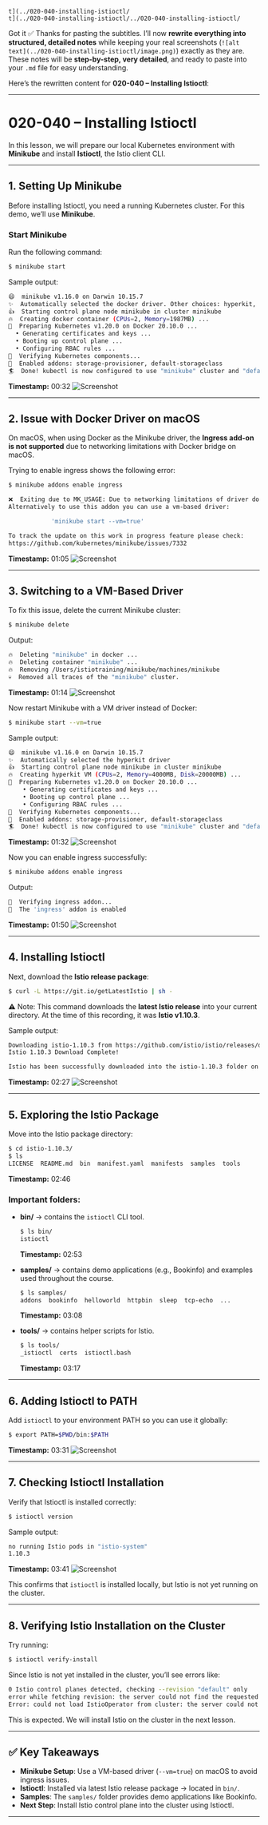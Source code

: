 
 ```
t](../020-040-installing-istioctl/
t](../020-040-installing-istioctl/../020-040-installing-istioctl/
```

Got it ✅ Thanks for pasting the subtitles. I’ll now **rewrite everything into structured, detailed notes** while keeping your real screenshots (`![alt text](../020-040-installing-istioctl/image.png)`) exactly as they are. These notes will be **step-by-step, very detailed**, and ready to paste into your `.md` file for easy understanding.

Here’s the rewritten content for **020-040 – Installing Istioctl**:

---

# 020-040 – Installing Istioctl

In this lesson, we will prepare our local Kubernetes environment with **Minikube** and install **Istioctl**, the Istio client CLI.

---

## 1. Setting Up Minikube

Before installing Istioctl, you need a running Kubernetes cluster. For this demo, we’ll use **Minikube**.

### Start Minikube

Run the following command:

```bash
$ minikube start
```

Sample output:

```bash
😄  minikube v1.16.0 on Darwin 10.15.7
✨  Automatically selected the docker driver. Other choices: hyperkit, virtualbox
👍  Starting control plane node minikube in cluster minikube
🔥  Creating docker container (CPUs=2, Memory=1987MB) ...
🐳  Preparing Kubernetes v1.20.0 on Docker 20.10.0 ...
  • Generating certificates and keys ...
  • Booting up control plane ...
  • Configuring RBAC rules ...
🔎  Verifying Kubernetes components...
🌟  Enabled addons: storage-provisioner, default-storageclass
🏄  Done! kubectl is now configured to use "minikube" cluster and "default" namespace by default
```

**Timestamp:** 00:32
![Screenshot](../020-040-installing-istioctl/00_32_498.png)

---

## 2. Issue with Docker Driver on macOS

On macOS, when using Docker as the Minikube driver, the **Ingress add-on is not supported** due to networking limitations with Docker bridge on macOS.

Trying to enable ingress shows the following error:

```bash
$ minikube addons enable ingress

❌  Exiting due to MK_USAGE: Due to networking limitations of driver docker on darwin, ingress addon is not supported.
Alternatively to use this addon you can use a vm-based driver:

            'minikube start --vm=true'

To track the update on this work in progress feature please check:
https://github.com/kubernetes/minikube/issues/7332
```

**Timestamp:** 01:05
![Screenshot](../020-040-installing-istioctl/01_05_249.png)

---

## 3. Switching to a VM-Based Driver

To fix this issue, delete the current Minikube cluster:

```bash
$ minikube delete
```

Output:

```bash
🔥  Deleting "minikube" in docker ...
🔥  Deleting container "minikube" ...
🔥  Removing /Users/istiotraining/minikube/machines/minikube
💀  Removed all traces of the "minikube" cluster.
```

**Timestamp:** 01:14
![Screenshot](../020-040-installing-istioctl/01_14_873.png)

Now restart Minikube with a VM driver instead of Docker:

```bash
$ minikube start --vm=true
```

Sample output:

```bash
😄  minikube v1.16.0 on Darwin 10.15.7
✨  Automatically selected the hyperkit driver
👍  Starting control plane node minikube in cluster minikube
🔥  Creating hyperkit VM (CPUs=2, Memory=4000MB, Disk=20000MB) ...
🐳  Preparing Kubernetes v1.20.0 on Docker 20.10.0 ...
    • Generating certificates and keys ...
    • Booting up control plane ...
    • Configuring RBAC rules ...
🔎  Verifying Kubernetes components...
🌟  Enabled addons: storage-provisioner, default-storageclass
🏄  Done! kubectl is now configured to use "minikube" cluster and "default" namespace by default
```

**Timestamp:** 01:32
![Screenshot](../020-040-installing-istioctl/01_32_640.png)

Now you can enable ingress successfully:

```bash
$ minikube addons enable ingress
```

Output:

```bash
🔎  Verifying ingress addon...
🌟  The 'ingress' addon is enabled
```

**Timestamp:** 01:50
![Screenshot](../020-040-installing-istioctl/01_50_852.png)

---

## 4. Installing Istioctl

Next, download the **Istio release package**:

```bash
$ curl -L https://git.io/getLatestIstio | sh -
```

⚠️ Note: This command downloads the **latest Istio release** into your current directory. At the time of this recording, it was **Istio v1.10.3**.

Sample output:

```bash
Downloading istio-1.10.3 from https://github.com/istio/istio/releases/download/1.10.3/istio-1.10.3-osx.tar.gz
Istio 1.10.3 Download Complete!

Istio has been successfully downloaded into the istio-1.10.3 folder on your system.
```

**Timestamp:** 02:27
![Screenshot](../020-040-installing-istioctl/02_27_522.png)

---

## 5. Exploring the Istio Package

Move into the Istio package directory:

```bash
$ cd istio-1.10.3/
$ ls
LICENSE  README.md  bin  manifest.yaml  manifests  samples  tools
```

**Timestamp:** 02:46
<!-- ![Screenshot](../020-040-installing-istioctl/02_46_626.png) -->

### Important folders:

* **bin/** → contains the `istioctl` CLI tool.

  ```bash
  $ ls bin/
  istioctl
  ```

  **Timestamp:** 02:53
  <!-- ![Screenshot](../020-040-installing-istioctl/02_53_795.png) -->

* **samples/** → contains demo applications (e.g., Bookinfo) and examples used throughout the course.

  ```bash
  $ ls samples/
  addons  bookinfo  helloworld  httpbin  sleep  tcp-echo  ...
  ```

  **Timestamp:** 03:08
  <!-- ![Screenshot](../020-040-installing-istioctl/03_08_684.png) -->

* **tools/** → contains helper scripts for Istio.

  ```bash
  $ ls tools/
  _istioctl  certs  istioctl.bash
  ```

  **Timestamp:** 03:17
  <!-- ![Screenshot](../020-040-installing-istioctl/03_17_347.png) -->

---

## 6. Adding Istioctl to PATH

Add `istioctl` to your environment PATH so you can use it globally:

```bash
$ export PATH=$PWD/bin:$PATH
```

**Timestamp:** 03:31
![Screenshot](../020-040-installing-istioctl/03_31_790.png)

---

## 7. Checking Istioctl Installation

Verify that Istioctl is installed correctly:

```bash
$ istioctl version
```

Sample output:

```bash
no running Istio pods in "istio-system"
1.10.3
```

**Timestamp:** 03:41
![Screenshot](../020-040-installing-istioctl/03_41_504.png)

This confirms that `istioctl` is installed locally, but Istio is not yet running on the cluster.

---

## 8. Verifying Istio Installation on the Cluster

Try running:

```bash
$ istioctl verify-install
```

Since Istio is not yet installed in the cluster, you’ll see errors like:

```bash
0 Istio control planes detected, checking --revision "default" only
error while fetching revision: the server could not find the requested resource
Error: could not load IstioOperator from cluster: the server could not find the requested resource.
```

This is expected. We will install Istio on the cluster in the next lesson.

---

## ✅ Key Takeaways

* **Minikube Setup**: Use a VM-based driver (`--vm=true`) on macOS to avoid ingress issues.
* **Istioctl**: Installed via latest Istio release package → located in `bin/`.
* **Samples**: The `samples/` folder provides demo applications like Bookinfo.
* **Next Step**: Install Istio control plane into the cluster using Istioctl.

---

